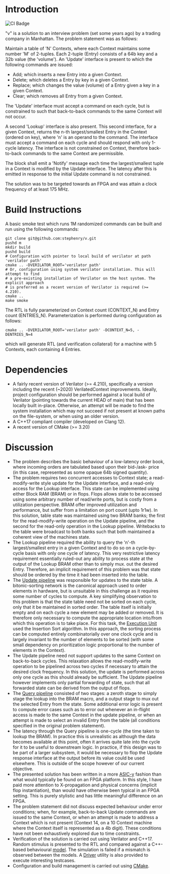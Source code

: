 # Introduction

![CI Badge](https://github.com/stephenry/v/workflows/ci/badge.svg)

"v" is a solution to an interview problem (set some years ago) by a trading
company in Manhattan. The problem statement was as follows:

Maintain a table of 'N' Contexts, where each Context maintains some number 'M'
of 2-tuples. Each 2-tuple (Entry) consists of a 64b key and a 32b value (the
'volume'). An 'Update' interface is present to which the following commands are
issued:

- Add; which inserts a new Entry into a given Context.
- Delete; which deletes a Entry by key in a given Context.
- Replace; which changes the value (volume) of a Entry given a key in a given
  Context.
- Clear; which removes all Entry from a given Context.

The 'Update' interface must accept a command on each cycle, but is constrained
to such that back-to-back commands to the same Context will not occur.

A second 'Lookup' interface is also present. This second interface, for a given
Context, returns the n-th largest/smallest Entry in the Context (ordered on
key), where 'n' is an operand to the command. The interface must accept a
command on each cycle and should respond with only 1-cycle latency. The
interface is not constrained on Context, therefore back-to-back commands to the
same Context are permissible.

The block shall emit a 'Notify' message each time the largest/smallest tuple in
a Context is modified by the Update interface. The latency after this is emitted
in response to the initial Update command is not constrained.

The solution was to be targeted towards an FPGA and was attain a
clock frequency of at least 175 MHz.

# Build Instructions

A basic smoke test which runs 1M randomized commands can be built and run using
the following commands:

```shell
git clone git@github.com:stephenry/v.git
pushd m
mkdir build
pushd build
# Configuration with pointer to local build of verilator at path 'verilator path'
cmake .. -DVERILATOR_ROOT='verilator path'
# Or, configuration using system verilator installation. This will attempt to find
# a pre-existing installation of Verilator on the host system. The explicit approach
# is preferred as a recent version of Verilator is required (>= 4.210).
cmake ..
make smoke
```

The RTL is fully parameterized on Context count (CONTEXT_N) and Entry count
(ENTRIES_N). Parameterization is performed during configuration as follows:

```shell
cmake .. -DVERILATOR_ROOT='verilator path' -DCONTEXT_N=5, -DENTRIES_N=4
```

which will generate RTL (and verification collateral) for a machine with 5
Contexts, each containing 4 Entries.

# Dependencies

* A fairly recent version of Verilator (>= 4.210), specifically a version
  including the recent (~2020) VerilatedContext improvements. Ideally, project
  configuration should be performed against a local build of Verilator (pointing
  towards the current HEAD of main) that has been locally built
  in-place. Otherwise, an attempt will be made to find the system installation
  which may not succeed if not present at known paths on the file-system, or
  when using an older version.
* A C++17 compliant compiler (developed on Clang 12).
* A recent version of CMake (>= 3.20)

# Discussion

* The problem describes the basic behaviour of a low-latency order book, where
  incoming orders are tabulated based upon their bid-/ask- price (in this case,
  represented as some opaque 64b signed quantity).
* The problem requires two concurrent accesses to Context state; a
  read-modify-write style update for the Update interface, and a read-only
  access for the Lookup interface. This state can be implemented using either
  Block RAM (BRAM) or in flops. Flops allows state to be accessed using some
  arbitrary number of read/write ports, but is costly from a utilization
  perspective. BRAM offer improved utilization and performance, but suffer from
  a limitation on port count (upto 1r1w). In this solution, table state was
  maintained using two BRAM banks; the first for the read-modify-write operation
  on the Update pipeline, and the second for the read-only operation in the
  Lookup pipeline. Writebacks to the table were broadcast to both banks such
  that both maintained a coherent view of the machines state.
* The Lookup pipeline required the ability to query the 'n'-th largest/smallest
  entry in a given Context and to do so on a cycle-by-cycle basis with only one
  cycle of latency. This very restrictive latency requirement essentially
  ruled-out any ability to process state at the output of the Lookup BRAM other
  than to simply mux. out the desired Entry. Therefore, an implicit requirement
  of this problem was that state should be ordered by the time it had been
  inserted into the table.
* The [Update pipeline](./rtl/v_pipe_update.sv) was responsible for updates to
  the state table. A bitonic-sorting network is the canonical approach used to
  order elements in hardware, but is unsuitable in this challenge as it requires
  some number of cycles to compute. A key simplifying observation to this
  problem is that the state table need not be sorted on each cycle, only that it
  be maintained in sorted order. The table itself is initially empty and on each
  cycle a new element may be added or removed. It is therefore only necessary to
  compute the appropriate location into/from which this operation is to take
  place. For this task, the [Execution Unit](./rtl/v_pipe_update_exe.sv) used
  the Insertion Sort algorithm.  In this approach, the sorting process can be
  computed entirely combinatorially over one clock cycle and is largely
  invariant to the number of elements to be sorted (with some small dependency
  on prioritization logic proportional to the number of elements in the
  Context).
* The Update pipeline need not support updates to the same Context on
  back-to-back cycles. This relaxation allows the read-modify-write operation to
  be pipelined across two cycles if necessary to attain the desired clock
  frequency. In this solution, the update is performed across only one cycle as
  this should already be sufficient. The Update pipeline however implements only
  partial forwarding of state, such that all forwarded state can be derived from
  the output of flops.
* The [Query pipeline](./rtl/v_pipe_query.sv) consisted of two stages: a zeroth
  stage to simply stage the lookup into the BRAM macro, and a output stage to
  mux out the selected Entry from the state. Some additional error logic is
  present to compute error cases such as to error out whenever an in-flight
  access is made to the same Context in the update pipeline, or when an attempt
  is made to select an invalid Entry from the table (all conditions specified in
  the original problem statement).
* The latency through the Query pipeline is one-cycle (the time taken to lookup
  the BRAM). In practice this is unrealistic as although the data becomes
  available at this point, often it arrives quite late into the cycle for it to
  be useful to downstream logic. In practice, if this design was to be part of a
  larger subsystem, it would be necessary to flop the Update response interface
  at the output before its value could be used elsewhere. This is outside of the
  scope however of our current objective.
* The presented solution has been written in a more
  [ASIC-y](./rtl/common/cmp.sv) fashion than what would typically be found on an
  FPGA platform. In this style, I have paid more attention to X-propagation and
  physical concerns (implicit flop instantiation), than would have otherwise
  been typical in an FPGA setting. This is purely stylistic and has little
  meaningful difference on an FPGA.
* The problem statement did not discuss expected behaviour under error
  conditions; when, for example, back-to-back Update commands are issued to the
  same Context, or when an attempt is made to address a Context which is not
  present (Context 14, on a 10 Context machine where the Context itself is
  represented as a 4b digit). These conditions have not been exhaustively
  explored due to time constraints.
* Verification of the solution is carried out using Verilator and C++17. Random
  stimulus is presented to the RTL and compared against a C++-based behavioural
  [model](./tb/mdl.cc). The simulation is failed if a mismatch is observed
  between the models. A [Driver](./tb/driver.cc) utility is also provided to
  execute interesting testcases.
* Configuration and build management is carried out using
  [CMake](./tb/CMakeLists.txt).
